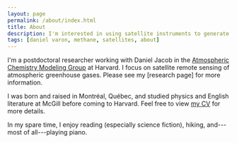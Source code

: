 ```yaml
---
layout: page
permalink: /about/index.html
title: About
description: I'm interested in using satellite instruments to generate actionable information about the environment.
tags: [daniel varon, methane, satellites, about]
---
```


I'm a postdoctoral researcher working with Daniel Jacob in the [Atmospheric Chemistry Modeling Group](http://acmg.seas.harvard.edu/) at Harvard. I focus on satellite remote sensing of atmospheric greenhouse gases. Please see my [research page] for more information. 

I was born and raised in Montr&#233;al, Qu&#233;bec, and studied physics and English literature at McGill before coming to Harvard. Feel free to view <a href="{{ site.url }}/djvcv.pdf">my CV</a> for more details.

In my spare time, I enjoy reading (especially science fiction), hiking, and---most of all---playing piano.
